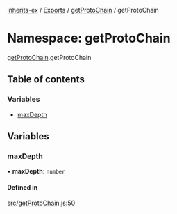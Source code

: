 [inherits-ex](../README.md) / [Exports](../modules.md) / [getProtoChain](getProtoChain.md) / getProtoChain

# Namespace: getProtoChain

[getProtoChain](getProtoChain.md).getProtoChain

## Table of contents

### Variables

- [maxDepth](getProtoChain.getProtoChain.md#maxdepth)

## Variables

### maxDepth

• **maxDepth**: `number`

#### Defined in

[src/getProtoChain.js:50](https://github.com/snowyu/inherits-ex.js/blob/eff18e3/src/getProtoChain.js#L50)
